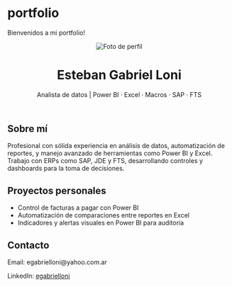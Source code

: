 # portfolio
Bienvenidos a mi portfolio!

<!DOCTYPE html>
<html lang="es">
<head>
    <meta charset="UTF-8">
    <title>Esteban Gabrielloni - Portfolio</title>
    <link rel="stylesheet" href="style.css">
</head>
<body>
    <header>
        <img src="foto.jpg" alt="Foto de perfil" class="Perfil.jpg">
        <h1>Esteban Gabriel Loni</h1>
        <p>Analista de datos | Power BI · Excel · Macros · SAP · FTS</p>
    </header>
    <section>
        <h2>Sobre mí</h2>
        <p>Profesional con sólida experiencia en análisis de datos, automatización de reportes, y manejo avanzado de herramientas como Power BI y Excel. Trabajo con ERPs como SAP, JDE y FTS, desarrollando controles y dashboards para la toma de decisiones.</p>
    </section>
    <section>
        <h2>Proyectos personales</h2>
        <ul>
            <li>Control de facturas a pagar con Power BI</li>
            <li>Automatización de comparaciones entre reportes en Excel</li>
            <li>Indicadores y alertas visuales en Power BI para auditoría</li>
        </ul>
    </section>
    <section>
        <h2>Contacto</h2>
        <p>Email: egabrielloni@yahoo.com.ar</p>
        <p>LinkedIn: <a href="https://www.linkedin.com/in/egabrielloni" target="_blank">egabrielloni</a></p>
    </section>
</body>
</html>
